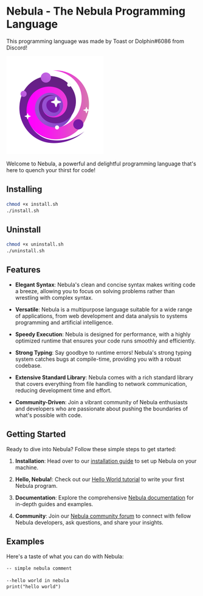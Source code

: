# Nebula - The Nebula Programming Language
This programming language was made by Toast or Dolphin#6086 from Discord!

![Nebula Logo](images/nebula.png)

Welcome to Nebula, a powerful and delightful programming language that's here to quench your thirst for code!

## Installing
```bash
chmod +x install.sh
./install.sh
```

## Uninstall
```bash
chmod +x uninstall.sh
./uninstall.sh
```

## Features

- **Elegant Syntax**: Nebula's clean and concise syntax makes writing code a breeze, allowing you to focus on solving problems rather than wrestling with complex syntax.

- **Versatile**: Nebula is a multipurpose language suitable for a wide range of applications, from web development and data analysis to systems programming and artificial intelligence.

- **Speedy Execution**: Nebula is designed for performance, with a highly optimized runtime that ensures your code runs smoothly and efficiently.

- **Strong Typing**: Say goodbye to runtime errors! Nebula's strong typing system catches bugs at compile-time, providing you with a robust codebase.

- **Extensive Standard Library**: Nebula comes with a rich standard library that covers everything from file handling to network communication, reducing development time and effort.

- **Community-Driven**: Join a vibrant community of Nebula enthusiasts and developers who are passionate about pushing the boundaries of what's possible with code.

## Getting Started

Ready to dive into Nebula? Follow these simple steps to get started:

1. **Installation**: Head over to our [installation guide](https://nebula-lang.org/docs/installation) to set up Nebula on your machine.

2. **Hello, Nebula!**: Check out our [Hello World tutorial](https://nebula-lang.org/docs/tutorial) to write your first Nebula program.

3. **Documentation**: Explore the comprehensive [Nebula documentation](https://nebula-lang.org/docs) for in-depth guides and examples.

4. **Community**: Join our [Nebula community forum](https://nebula-lang.org/community) to connect with fellow Nebula developers, ask questions, and share your insights.

## Examples

Here's a taste of what you can do with Nebula:

```nebula
-- simple nebula comment

--hello world in nebula
print("hello world")
```